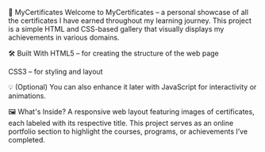 📜 MyCertificates
Welcome to MyCertificates – a personal showcase of all the certificates I have earned throughout my learning journey. This project is a simple HTML and CSS-based gallery that visually displays my achievements in various domains.

🛠️ Built With
HTML5 – for creating the structure of the web page

CSS3 – for styling and layout

💡 (Optional) You can also enhance it later with JavaScript for interactivity or animations.

🖼️ What's Inside?
A responsive web layout featuring images of certificates, each labeled with its respective title. This project serves as an online portfolio section to highlight the courses, programs, or achievements I’ve completed.
